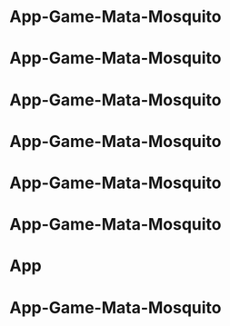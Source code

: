# App-Game-Mata-Mosquito
# App-Game-Mata-Mosquito
# App-Game-Mata-Mosquito
# App-Game-Mata-Mosquito
# App-Game-Mata-Mosquito
# App-Game-Mata-Mosquito
# App
# App-Game-Mata-Mosquito
